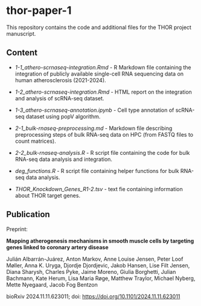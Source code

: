 # thor-paper-1

This repository contains the code and additional files for the THOR project manuscript.

## Content

- *1-1_athero-scrnaseq-integration.Rmd* - R Markdown file containing the integration of publicly available single-cell RNA sequencing data on human atherosclerosis (2021-2024).

- *1-2_athero-scrnaseq-integration.Rmd* - HTML report on the integration and analysis of scRNA-seq dataset.

- *1-3_athero-scrnaseq-annotation.ipynb* - Cell type annotation of scRNA-seq dataset using popV algorithm.

- *2-1_bulk-rnaseq-preprocessing.md* - Markdown file describing preprocessing steps of bulk RNA-seq data on HPC (from FASTQ files to count matrices).
- *2-2_bulk-rnaseq-analysis.R* - R script file containing the code for bulk RNA-seq data analysis and integration.

- *deg_functions.R* - R script file containing helper functions for bulk RNA-seq data analysis.

- *THOR_Knockdown_Genes_R1-2.tsv* - text fie containing information about THOR target genes.


## Publication

Preprint:

**Mapping atherogenesis mechanisms in smooth muscle cells by targeting genes linked to coronary artery disease**

Julián Albarrán-Juárez, Anton Markov, Anne Louise Jensen, Peter Loof Møller, Anna K. Uryga, Djordje Djordjevic, Jakob Hansen, Lise Filt Jensen, Diana Sharysh, Charles Pyke, Jaime Moreno, Giulia Borghetti, Julian Bachmann, Kate Herum, Lisa Maria Røge, Matthew Traylor, Michael Nyberg, Mette Nyegaard, Jacob Fog Bentzon

bioRxiv 2024.11.11.623011; doi: https://doi.org/10.1101/2024.11.11.623011


